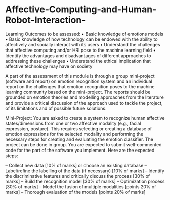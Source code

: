 # Affective-Computing-and-Human-Robot-Interaction-
Learning Outcomes to be assessed:
•	Basic knowledge of emotions models
•	Basic knowledge of how technology can be endowed with the ability to affectively and socially interact with its users
•	Understand the challenges that affective computing and/or HRI pose to the machine learning field
•	Identify the advantages and disadvantages of different approaches to addressing these challenges
•	Understand the ethical implication that affective technology may have on society

A part of the assessment of this module is through a group mini-project (software and report) on emotion recognition system and an individual report on the challenges that emotion recognition poses to the machine learning community based on the mini-project. The reports should be grounded on emotion theories and modelling approaches from the literature and provide a critical discussion of the approach used to tackle the project, of its limitations and of possible future solutions.

Mini-Project: 
You are asked to create a system to recognize human affective states/dimensions from one or two affective modality (e.g., facial expression, posture). This requires selecting or creating a database of emotion expressions for the selected modality and performing the necessary steps for creating and evaluating the emotion classifier. The project can be done in group. You are expected to submit well-commented code for the part of the software you implement. 
Here are the expected steps:	

–	Collect new data [10% of marks] or choose an existing database
–	Label/refine the labelling of the data (if necessary) [10% of marks]
–	Identify the discriminative features and critically discuss the process [30% of marks]
–	Build the recognition model [30% of marks]
–	Optimization process [30% of marks]
–	Model the fusion of multiple modalities [points 20% of marks]
–	Thorough evaluation of the models [points 20% of marks] 
